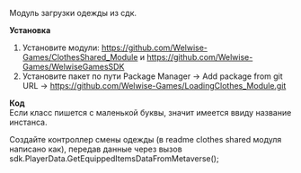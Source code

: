 Модуль загрузки одежды из сдк.

<b>Установка</b>
1. Установите модули: https://github.com/Welwise-Games/ClothesShared_Module и https://github.com/Welwise-Games/WelwiseGamesSDK
2. Установите пакет по пути Package Manager -> Add package from git URL -> https://github.com/Welwise-Games/LoadingClothes_Module.git

<b>Код</b><br>
Если класс пишется с маленькой буквы, значит имеется ввиду название инстанса. 

Создайте контроллер смены одежды (в readme clothes shared модуля написано как), передав данные через вызов sdk.PlayerData.GetEquippedItemsDataFromMetaverse();
